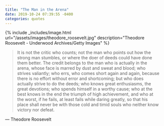 ```yaml
---
title: "The Man in the Arena"
date: 2019-10-24 07:39:55 -0400
categories: quotes
---
```


{% include _includes/image.html url="/assets/images/theodore_roosevelt.jpg" description="Theodore Roosevelt - Underwood Archives/Getty Images" %}

> It is not the critic who counts; not the man who points out how the strong man stumbles, or where the doer of deeds could have done them better. The credit belongs to the man who is actually in the arena, whose face is marred by dust and sweat and blood; who strives valiantly; who errs, who comes short again and again, because there is no effort without error and shortcoming; but who does actually strive to do the deeds; who knows great enthusiasms, the great devotions; who spends himself in a worthy cause; who at the best knows in the end the triumph of high achievement, and who at the worst, if he fails, at least fails while daring greatly, so that his place shall never be with those cold and timid souls who neither know victory nor defeat.

— Theodore Roosevelt
